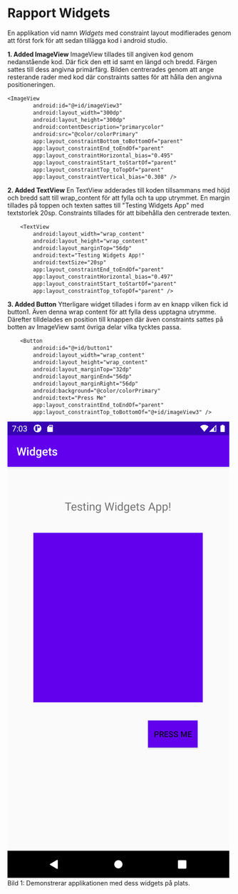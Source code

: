 
# Rapport Widgets
En applikation vid namn _Widgets_ med constraint layout modifierades genom att först fork för att
sedan tillägga kod i android studio.

**1. Added ImageView**
ImageView tillades till angiven kod genom nedanstående kod. Där fick den ett id samt en längd och
bredd. Färgen sattes till dess angivna primärfärg. Bilden centrerades genom att ange resterande
rader med kod där constraints sattes för att hålla den angivna positioneringen.
```
<ImageView
        android:id="@+id/imageView3"
        android:layout_width="300dp"
        android:layout_height="300dp"
        android:contentDescription="primarycolor"
        android:src="@color/colorPrimary"
        app:layout_constraintBottom_toBottomOf="parent"
        app:layout_constraintEnd_toEndOf="parent"
        app:layout_constraintHorizontal_bias="0.495"
        app:layout_constraintStart_toStartOf="parent"
        app:layout_constraintTop_toTopOf="parent"
        app:layout_constraintVertical_bias="0.308" />
```

**2. Added TextView**
En TextView adderades till koden tillsammans med höjd och bredd satt till wrap_content för att fylla
och ta upp utrymmet. En margin tillades på toppen och texten sattes till "Testing Widgets App" med
textstorlek 20sp. Constraints tillades för att bibehålla den centrerade texten.

```
    <TextView
        android:layout_width="wrap_content"
        android:layout_height="wrap_content"
        android:layout_marginTop="56dp"
        android:text="Testing Widgets App!"
        android:textSize="20sp"
        app:layout_constraintEnd_toEndOf="parent"
        app:layout_constraintHorizontal_bias="0.497"
        app:layout_constraintStart_toStartOf="parent"
        app:layout_constraintTop_toTopOf="parent" />
```

**3. Added Button**
Ytterligare widget tillades i form av en knapp vilken fick id button1. Även denna wrap content för
att fylla dess upptagna utrymme. Därefter tilldelades en position till knappen där även constraints
sattes på botten av ImageView samt övriga delar vilka tycktes passa.

```
    <Button
        android:id="@+id/button1"
        android:layout_width="wrap_content"
        android:layout_height="wrap_content"
        android:layout_marginTop="32dp"
        android:layout_marginEnd="56dp"
        android:layout_marginRight="56dp"
        android:background="@color/colorPrimary"
        android:text="Press Me"
        app:layout_constraintEnd_toEndOf="parent"
        app:layout_constraintTop_toBottomOf="@+id/imageView3" />
```

![Bild på applikationen med widgets text, bild och knapp.](Screenshot_1618470228.png)
Bild 1: Demonstrerar applikationen med dess widgets på plats.


